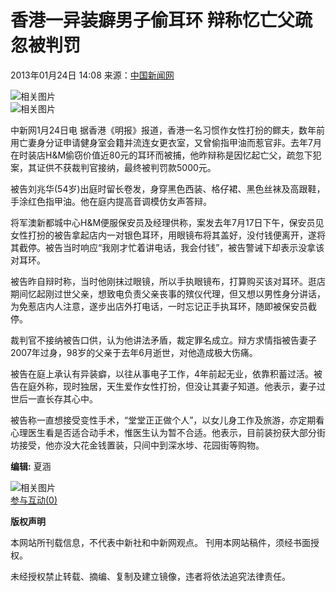 # 香港一异装癖男子偷耳环 辩称忆亡父疏忽被判罚

2013年01月24日 14:08  来源：[中国新闻网](http://www.chinanews.com/)  

![相关图片](http://www.chinanews.com/fileftp/2020/03/2020-03-11/U194P4T47D46410F978DT20200311093349.jpg)  
![相关图片](http://www.chinanews.com/fileftp/2020/03/2020-03-11/U194P4T47D46410F977DT20200311083723.jpg)  

中新网1月24日电 据香港《明报》报道，香港一名习惯作女性打扮的鳏夫，数年前用亡妻身分证申请健身室会籍并流连女更衣室，又曾偷指甲油而惹官非。去年7月在时装店H&M偷窃价值近80元的耳环而被捕，他昨辩称是因忆起亡父，疏忽下犯案，其证供不获裁判官接纳，最终被判罚款5000元。

被告刘兆华(54岁)出庭时留长卷发，身穿黑色西装、格仔裙、黑色丝袜及高跟鞋，手涂红色指甲油。他在庭内提高音调模仿女声答辩。

将军澳新都城中心H&M便服保安员及经理供称，案发去年7月17日下午，保安员见女性打扮的被告拿起店内一对银色耳环，用眼镜布将其盖好，没付钱便离开，遂将其截停。被告当时响应“我刚才忙着讲电话，我会付钱”，被告警诫下却表示没拿该对耳环。

被告昨自辩时称，当时他刚抹过眼镜，所以手执眼镜布，打算购买该对耳环。逛店期间忆起刚过世父亲，想致电负责父亲丧事的殡仪代理，但又想以男性身分讲话，为免惹店内人注意，遂步出店外打电话，一时忘记正手执耳环，随即被保安员截停。

裁判官不接纳被告口供，认为他讲法矛盾，裁定罪名成立。辩方求情指被告妻子2007年过身，98岁的父亲于去年6月逝世，对他造成极大伤痛。

被告在庭上承认有异装癖，以往从事电子工作，4年前起无业，依靠积蓄过活。被告在庭外称，现时独居，天生爱作女性打扮，但没让其妻子知道。他表示，妻子过世后一直长存其心中。

被告称一直想接受变性手术，“堂堂正正做个人”，以女儿身工作及旅游，亦定期看心理医生看是否适合动手术，惟医生认为暂不合适。他表示，目前装扮获大部分街坊接受，他亦没大花金钱置装，只间中到深水埗、花园街等购物。

**编辑:** 夏涵  

![相关图片](http://i3.chinanews.com/2011/news/images/1.png)  
[参与互动(0)](http://comment.chinanews.com/ci/index.php/comment/news/more/4517210)  

**版权声明**  

本网站所刊载信息，不代表中新社和中新网观点。 刊用本网站稿件，须经书面授权。  

未经授权禁止转载、摘编、复制及建立镜像，违者将依法追究法律责任。
<!-- tcd_original_link https://www.chinanews.com.cn/ga/2013/01-24/4517210.shtml -->
